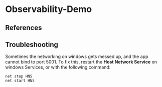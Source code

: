# Observability-Demo





## References




## Troubleshooting

Sometimes the networking on windows gets messed up, and the app cannot bind to port 5001. To fix this, restart the **Host Network Service** on windows Services, or with the following command:

```
net stop HNS
net start HNS
```

